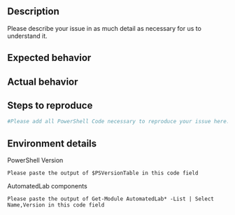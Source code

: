 ## Description

Please describe your issue in as much detail as necessary for us to understand it.

## Expected behavior

## Actual behavior

<!-- 
If you intend to provide error messages, try to format them in a code block.
To make troubleshooting easier (unless the issue is easy to reproduce), the verbose output
of Install-Lab -Verbose will also be helpful in a code block.
-->

## Steps to reproduce

```powershell
#Please add all PowerShell Code necessary to reproduce your issue here.
```

## Environment details

<!--
To help us even more, you can generate a package containing ALL logs generated during your lab as well as your
system details, console buffer and history with New-PsfSupportPackage. Only do this if you are comfortable sharing this
information!
-->

PowerShell Version
```code
Please paste the output of $PSVersionTable in this code field
```

AutomatedLab components
```code
Please paste the output of Get-Module AutomatedLab* -List | Select Name,Version in this code field
```